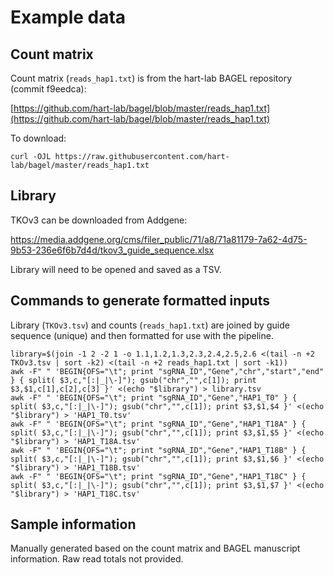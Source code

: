 # Example data

## Count matrix

Count matrix (`reads_hap1.txt`) is from the hart-lab BAGEL repository (commit f9eedca):

[https://github.com/hart-lab/bagel/blob/master/reads_hap1.txt](https://github.com/hart-lab/bagel/blob/master/reads_hap1.txt)

To download:

```
curl -OJL https://raw.githubusercontent.com/hart-lab/bagel/master/reads_hap1.txt
```

## Library

TKOv3 can be downloaded from Addgene:

https://media.addgene.org/cms/filer_public/71/a8/71a81179-7a62-4d75-9b53-236e6f6b7d4d/tkov3_guide_sequence.xlsx

Library will need to be opened and saved as a TSV.

## Commands to generate formatted inputs

Library (`TKOv3.tsv`) and counts (`reads_hap1.txt`) are joined by guide sequence (unique) and then formatted for use with the pipeline.

```
library=$(join -1 2 -2 1 -o 1.1,1.2,1.3,2.3,2.4,2.5,2.6 <(tail -n +2 TKOv3.tsv | sort -k2) <(tail -n +2 reads_hap1.txt | sort -k1))
awk -F" " 'BEGIN{OFS="\t"; print "sgRNA_ID","Gene","chr","start","end" } { split( $3,c,"[:|_|\-]"); gsub("chr","",c[1]); print $3,$1,c[1],c[2],c[3] }' <(echo "$library") > library.tsv
awk -F" " 'BEGIN{OFS="\t"; print "sgRNA_ID","Gene","HAP1_T0" } { split( $3,c,"[:|_|\-]"); gsub("chr","",c[1]); print $3,$1,$4 }' <(echo "$library") > 'HAP1_T0.tsv'
awk -F" " 'BEGIN{OFS="\t"; print "sgRNA_ID","Gene","HAP1_T18A" } { split( $3,c,"[:|_|\-]"); gsub("chr","",c[1]); print $3,$1,$5 }' <(echo "$library") > 'HAP1_T18A.tsv'
awk -F" " 'BEGIN{OFS="\t"; print "sgRNA_ID","Gene","HAP1_T18B" } { split( $3,c,"[:|_|\-]"); gsub("chr","",c[1]); print $3,$1,$6 }' <(echo "$library") > 'HAP1_T18B.tsv'
awk -F" " 'BEGIN{OFS="\t"; print "sgRNA_ID","Gene","HAP1_T18C" } { split( $3,c,"[:|_|\-]"); gsub("chr","",c[1]); print $3,$1,$7 }' <(echo "$library") > 'HAP1_T18C.tsv'
```

## Sample information

Manually generated based on the count matrix and BAGEL manuscript information. Raw read totals not provided.

